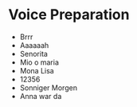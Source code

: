 # Voice Preparation

- Brrr
- Aaaaaah
- Senorita
- Mio o maria
- Mona Lisa
- 12356
- Sonniger Morgen
- Anna war da
